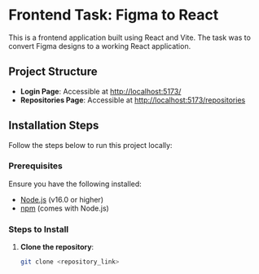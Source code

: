 # Frontend Task: Figma to React

This is a frontend application built using React and Vite. The task was to convert Figma designs to a working React application.

## Project Structure

- **Login Page**: Accessible at [http://localhost:5173/](http://localhost:5173/)
- **Repositories Page**: Accessible at [http://localhost:5173/repositories](http://localhost:5173/repositories/)

## Installation Steps

Follow the steps below to run this project locally:

### Prerequisites

Ensure you have the following installed:

- [Node.js](https://nodejs.org/) (v16.0 or higher)
- [npm](https://npmjs.com/) (comes with Node.js)

### Steps to Install

1. **Clone the repository**:

   ```bash
   git clone <repository_link>
